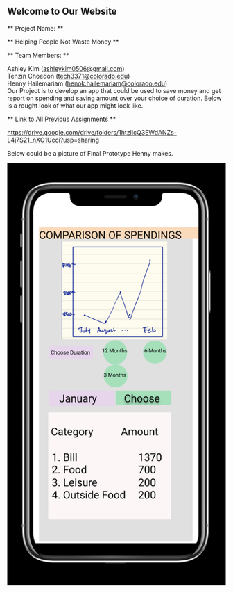 ## Welcome to Our Website

** Project Name: ** 

** Helping People Not Waste Money **

** Team Members: **

Ashley Kim (ashleykim0506@gmail.com) <br>
Tenzin Choedon (tech3371@colorado.edu) <br>
Henny Hailemariam (henok.hailemariam@colorado.edu)<br>
Our Project is to develop an app that could be used to save money and get report on spending and saving amount over your choice of duration. Below is a rought look of what our app might look like.<br>

** Link to All Previous Assignments **

https://drive.google.com/drive/folders/1htzlIcQ3EWdANZs-L4j7S21_nXO1Ucci?usp=sharing <br>

Below could be a picture of Final Prototype Henny makes. <br>

![Image](hciImage.jpeg)


